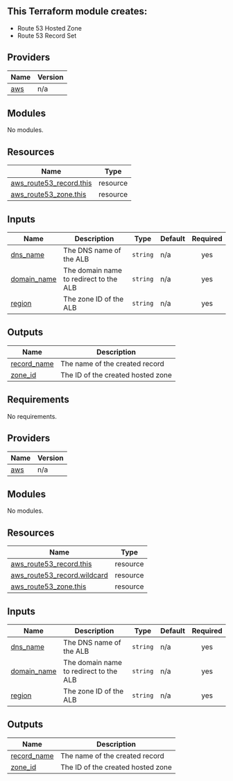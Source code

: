 ## This Terraform module creates:
- Route 53 Hosted Zone
- Route 53 Record Set

## Providers

| Name | Version |
|------|---------|
| <a name="provider_aws"></a> [aws](#provider\_aws) | n/a |

## Modules

No modules.

## Resources

| Name | Type |
|------|------|
| [aws_route53_record.this](https://registry.terraform.io/providers/hashicorp/aws/latest/docs/resources/route53_record) | resource |
| [aws_route53_zone.this](https://registry.terraform.io/providers/hashicorp/aws/latest/docs/resources/route53_zone) | resource |

## Inputs

| Name | Description | Type | Default | Required |
|------|-------------|------|---------|:--------:|
| <a name="input_dns_name"></a> [dns\_name](#input\_dns\_name) | The DNS name of the ALB | `string` | n/a | yes |
| <a name="input_domain_name"></a> [domain\_name](#input\_domain\_name) | The domain name to redirect to the ALB | `string` | n/a | yes |
| <a name="input_region"></a> [region](#input\_region) | The zone ID of the ALB | `string` | n/a | yes |

## Outputs

| Name | Description |
|------|-------------|
| <a name="output_record_name"></a> [record\_name](#output\_record\_name) | The name of the created record |
| <a name="output_zone_id"></a> [zone\_id](#output\_zone\_id) | The ID of the created hosted zone |

<!-- BEGIN_TF_DOCS -->
## Requirements

No requirements.

## Providers

| Name | Version |
|------|---------|
| <a name="provider_aws"></a> [aws](#provider\_aws) | n/a |

## Modules

No modules.

## Resources

| Name | Type |
|------|------|
| [aws_route53_record.this](https://registry.terraform.io/providers/hashicorp/aws/latest/docs/resources/route53_record) | resource |
| [aws_route53_record.wildcard](https://registry.terraform.io/providers/hashicorp/aws/latest/docs/resources/route53_record) | resource |
| [aws_route53_zone.this](https://registry.terraform.io/providers/hashicorp/aws/latest/docs/resources/route53_zone) | resource |

## Inputs

| Name | Description | Type | Default | Required |
|------|-------------|------|---------|:--------:|
| <a name="input_dns_name"></a> [dns\_name](#input\_dns\_name) | The DNS name of the ALB | `string` | n/a | yes |
| <a name="input_domain_name"></a> [domain\_name](#input\_domain\_name) | The domain name to redirect to the ALB | `string` | n/a | yes |
| <a name="input_region"></a> [region](#input\_region) | The zone ID of the ALB | `string` | n/a | yes |

## Outputs

| Name | Description |
|------|-------------|
| <a name="output_record_name"></a> [record\_name](#output\_record\_name) | The name of the created record |
| <a name="output_zone_id"></a> [zone\_id](#output\_zone\_id) | The ID of the created hosted zone |